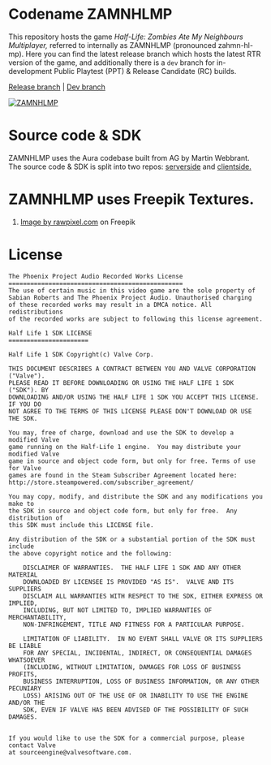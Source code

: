 # Codename ZAMNHLMP
This repository hosts the game *Half-Life: Zombies Ate My Neighbours Multiplayer,* referred
to internally as ZAMNHLMP (pronounced zahmn-hl-mp). Here you can find the latest release branch
which hosts the latest RTR version of the game, and additionally there is a `dev` branch
for in-development Public Playtest (PPT) & Release Candidate (RC) builds.

[Release branch](https://github.com/phoenixprojectsoftware/zamnhlmp) | [Dev branch](https://github.com/phoenixprojectsoftware/zamnhlmp/tree/dev)

<a href="https://www.moddb.com/mods/zamnhlmp" title="View ZAMNHLMP on Mod DB" target="_blank"><img src="https://button.moddb.com/popularity/medium/mods/45317.png" alt="ZAMNHLMP" /></a>

# Source code & SDK
ZAMNHLMP uses the Aura codebase built from AG by Martin Webbrant. The source code & SDK is split into two
repos: [serverside](https://github.com/phoenixprojectsoftware/Aura-SE) and [clientside.](https://github.com/phoenixprojectsoftware/Aura-CL)

# ZAMNHLMP uses Freepik Textures.
1. <a href="https://www.freepik.com/free-photo/black-concrete-textured-background_18998285.htm#query=matte%20black%20texture&position=0&from_view=keyword&track=ais">Image by rawpixel.com</a> on Freepik

# License
```
The Phoenix Project Audio Recorded Works License
================================================
The use of certain music in this video game are the sole property of
Sabian Roberts and The Phoenix Project Audio. Unauthorised charging
of these recorded works may result in a DMCA notice. All redistributions
of the recorded works are subject to following this license agreement.

Half Life 1 SDK LICENSE
======================

Half Life 1 SDK Copyright(c) Valve Corp.

THIS DOCUMENT DESCRIBES A CONTRACT BETWEEN YOU AND VALVE CORPORATION ("Valve").
PLEASE READ IT BEFORE DOWNLOADING OR USING THE HALF LIFE 1 SDK ("SDK"). BY
DOWNLOADING AND/OR USING THE HALF LIFE 1 SDK YOU ACCEPT THIS LICENSE. IF YOU DO
NOT AGREE TO THE TERMS OF THIS LICENSE PLEASE DON'T DOWNLOAD OR USE THE SDK.

You may, free of charge, download and use the SDK to develop a modified Valve
game running on the Half-Life 1 engine.  You may distribute your modified Valve
game in source and object code form, but only for free. Terms of use for Valve
games are found in the Steam Subscriber Agreement located here:
http://store.steampowered.com/subscriber_agreement/

You may copy, modify, and distribute the SDK and any modifications you make to
the SDK in source and object code form, but only for free.  Any distribution of
this SDK must include this LICENSE file.

Any distribution of the SDK or a substantial portion of the SDK must include
the above copyright notice and the following:

    DISCLAIMER OF WARRANTIES.  THE HALF LIFE 1 SDK AND ANY OTHER MATERIAL
    DOWNLOADED BY LICENSEE IS PROVIDED "AS IS".  VALVE AND ITS SUPPLIERS
    DISCLAIM ALL WARRANTIES WITH RESPECT TO THE SDK, EITHER EXPRESS OR IMPLIED,
    INCLUDING, BUT NOT LIMITED TO, IMPLIED WARRANTIES OF MERCHANTABILITY,
    NON-INFRINGEMENT, TITLE AND FITNESS FOR A PARTICULAR PURPOSE.

    LIMITATION OF LIABILITY.  IN NO EVENT SHALL VALVE OR ITS SUPPLIERS BE LIABLE
    FOR ANY SPECIAL, INCIDENTAL, INDIRECT, OR CONSEQUENTIAL DAMAGES WHATSOEVER
    (INCLUDING, WITHOUT LIMITATION, DAMAGES FOR LOSS OF BUSINESS PROFITS,
    BUSINESS INTERRUPTION, LOSS OF BUSINESS INFORMATION, OR ANY OTHER PECUNIARY
    LOSS) ARISING OUT OF THE USE OF OR INABILITY TO USE THE ENGINE AND/OR THE
    SDK, EVEN IF VALVE HAS BEEN ADVISED OF THE POSSIBILITY OF SUCH DAMAGES.


If you would like to use the SDK for a commercial purpose, please contact Valve
at sourceengine@valvesoftware.com.
```